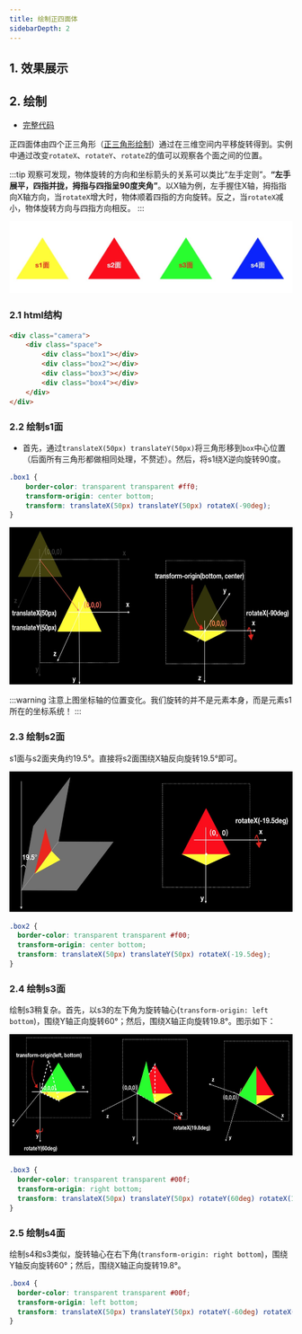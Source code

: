 ```yaml
---
title: 绘制正四面体 
sidebarDepth: 2
---
```


## 1. 效果展示

<CSS3-c04/>

## 2. 绘制

* [完整代码](https://github.com/xiuhonglee/canvasDoc/blob/master/docs/example/CSS3/ch05.html)

正四面体由四个正三角形（[正三角形绘制](/CSS3/c03.html#_2-正三角形)）通过在三维空间内平移旋转得到。实例中通过改变`rotateX`、`rotateY`、`rotateZ`的值可以观察各个面之间的位置。 

:::tip
观察可发现，物体旋转的方向和坐标箭头的关系可以类比“左手定则”。**“左手展平，四指并拢，拇指与四指呈90度夹角”**。以X轴为例，左手握住X轴，拇指指向X轴方向，当`rotateX`增大时，物体顺着四指的方向旋转。反之，当`rotateX`减小，物体旋转方向与四指方向相反。
:::

<img src="./img/ss.jpg">

### 2.1 html结构

```html
<div class="camera">
    <div class="space">
        <div class="box1"></div>
        <div class="box2"></div>
        <div class="box3"></div>
        <div class="box4"></div>
    </div>
</div>
```

### 2.2 绘制s1面

* 首先，通过`translateX(50px) translateY(50px)`将三角形移到`box`中心位置（后面所有三角形都做相同处理，不赘述）。然后，将s1绕X逆向旋转90度。

```css
.box1 {
    border-color: transparent transparent #ff0;
    transform-origin: center bottom;
    transform: translateX(50px) translateY(50px) rotateX(-90deg);
}
```

<img src="./img/s1.jpg" width="626" height="280">

:::warning
注意上图坐标轴的位置变化。我们旋转的并不是元素本身，而是元素s1所在的坐标系统！
:::

### 2.3 绘制s2面

s1面与s2面夹角约19.5°。直接将s2面围绕X轴反向旋转19.5°即可。

<img src="./img/s2.jpg" width="626" height="250">

```css
.box2 {
  border-color: transparent transparent #f00;
  transform-origin: center bottom;
  transform: translateX(50px) translateY(50px) rotateX(-19.5deg);
}
```

### 2.4 绘制s3面

绘制s3稍复杂。首先，以s3的左下角为旋转轴心(`transform-origin: left bottom`)，围绕Y轴正向旋转60°；然后，围绕X轴正向旋转19.8°。图示如下：

<img src="./img/s3.jpg" width="626" height="216">

```css
.box3 {
  border-color: transparent transparent #00f;
  transform-origin: right bottom;
  transform: translateX(50px) translateY(50px) rotateY(60deg) rotateX(19.5deg);
}
```

### 2.5 绘制s4面

绘制s4和s3类似，旋转轴心在右下角(`transform-origin: right bottom`)，围绕Y轴反向旋转60°；然后，围绕X轴正向旋转19.8°。

```css
.box4 {
  border-color: transparent transparent #00f;
  transform-origin: left bottom;
  transform: translateX(50px) translateY(50px) rotateY(-60deg) rotateX(19.5deg);
}
```